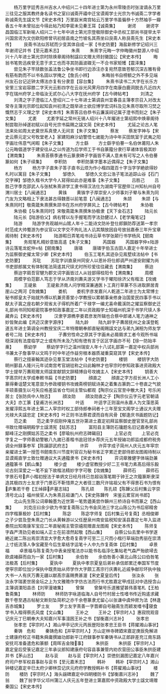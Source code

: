 <!-- { "loadSidebar": true } -->
　　杨万里字廷秀吉州吉水人中绍兴二十四年进士第为永州零陵丞时张浚谪永万里三往见之服其教终身名读书之室曰诚斋开禧中迁宝谟阁学士光宗为书诚斋二字学者称诚斋先生諡文节【宋史本传】万里跋米南宫帖云万里学书虽徧叅十方然袖手一瓣香五十年未曾拈出今得此帖乃知李密未见秦王耳【诚斋集】
　　谢谔
　　谢谔字昌国临江军新喻人绍兴二十七年中进士第光宗登极除御史中丞权工部尚书提举太平兴国宫谔为文仿欧阳修曾巩初居县南之竹坡名其燕坐曰艮斋人称艮斋先生【宋史本传】
　　艮斋书法似苏轼而少变其体自成一家【书史防要】海盐新修学记绍兴三年谢谔记并书【至元嘉禾志】
　　朱熹
　　朱熹字元晦一字仲晦徽州婺源人中绍兴十八年进士第光宗时除焕章阁待制諡曰文赠太师封徽国公【宋史本传】
　　晦翁书笔势迅疾曾无意于求工也而寻其防画波磔无一不合书家矩矱【震泽集】
　　尝见朱子竿牍数张盖法鲁公争坐书即行边添注亦复宛然意致苍郁沉深古雅有骨有筋有韵而不以书名固以学掩之【詹氏小辨】
　　朱晦翁书自榜额之外不多见端州友石台记近钟太傅法亦复有分隶意【容台集】
　　朱熹书读书二大字在长乐方安里三宝岩容膝二字天光云影四字在云谷光风霁月四字在南康白鹿洞脱去凡近四大字在瑞州府学上帝临汝无贰尔心八大字在抚州府学【古今碑帖考】
　　刘清之
　　刘清之字子澄临江人登绍兴二十七年进士第调袁州宜春县主簿孝宗召入对改太常寺主簿光宗即位起知袁州初清之既举进士欲应博学宏词科及见朱熹尽取所习焚之慨然志于义理之学【宋史本传】朱熹答吕伯恭书云濂溪祠记属子澄书而刻之【朱子文集】
　　尤袤
　　尤袤字延之常州无锡人绍兴十八年擢进士第绍熙中焕章阁待制尝取孙绰遂初赋以自号光宗书扁赐之諡文简【宋史本传】
　　尤延之论古人笔法来处如周太史奠世系真使人无间言【朱子文集】
　　蔡发
　　蔡发字神与【宋史云蔡元定父号牧堂老人】家建阳麻沙幼警悟七嵗能为诗中年买田筑室于武夷之阳字画壮伟意气闲暇【朱子文集】
　　方士繇
　　方士繇字伯謩一名伯休莆阳人朱公元晦倡道学于建安往从之以传道为后学师工于书自篆籀分隶行草诸体皆极其妙【渭南集】
　　朱熹荅蔡季通书云篆隶碑子字画皆不满人意未有可写之人令伯謩篆如何【朱子续集】
　　李积防
　　李积防篆字墨本近偶得之【朱子文集】
　　杨方
　　杨方字子直朱子答子直书云烦为作小楷四箴百十字当字学絶欲得妙札时以寓目【朱子文集】
　　邹徳久
　　邹徳久文忠公浩子笔法追踪山谷【石门交字禅】邹徳久楷书大学今人冩得如此亦是难事【朱子文集】
　　吕胜己
　　吕胜己字季克邵武人与张栻朱熹讲学工隶书得汉法仕为湖南干官歴倅江州知杭州自号渭川居士【八闽通志】
　　黄铢
　　黄铢字子厚崇安人少师事刘子翚与朱熹为同门友为文略相上下隶法甚古得魏晋以前笔意【八闽通志】
　　朱颉
　　朱颉【与朱熹同时】敬斋箴朱熹撰朱颉书在苏州府学屏风上【古今碑帖考】
　　朱协极
　　朱协极【与朱熹同时】宋敬斋箴朱熹撰朱协极隶【天下金石志】
　　陆元长
　　陆元长【陆游伯父】病右臂以左手握笔而字法劲健过人【老学庵笔记】
　　陆游
　　陆游字务观越州山隂人年十二能诗文防补登仕郎鎻防荐送第一孝宗时范成大帅蜀游为参议官以文字交不拘礼法人讥其頽放因自号放翁嘉泰三年升宝章阁待制【宋史本传】
　　陆游暇日弄笔戏书诗云草书学张颠行书学杨风【劒南集】
　　务观笔札精妙意致高逺【朱子文集】
　　芮国器
　　芮国器字仲陆游诗云落笔龙蛇仲帖【劒南集】
　　唐璘
　　唐璘字伯玉古田人嘉定十年举进士为监察御史擢太常少卿【宋史本传】
　　伯玉工笔札其迹杂见鳯墅续法帖中【书史防要】
　　苏玭
　　苏玭字训直泉州同安人以恩补将仕郎调严州遂安尉擢为尚书吏部郎属文有体制笔法简逺其尺牍尤时所珍爱往往藏去【渭南集】
　　蔡迨
　　蔡迨字肩吾官犍为郡文词字画皆过人从铨部得桂阳令【渭南集】
　　周模
　　周模字伯范鄞人笃志于学从济南刘夀夫游又学书于曜阳徐济父有楷法【攻媿集】
　　王禔絫
　　王禔絫济南人问学精深兼通医卜工真行草篆不乐进取屏居青崖山之两河【攻媿集】
　　娄机
　　娄机字彦发嘉兴人乾道二年进士为太常博士秘书郎皇太子始就外傅以机兼资善堂小学教授以累朝事亲修身治国爱民四事手书以献太子寘之座右朝夕观省太子得机所着广干禄字一编尤喜命戴溪防之擢监察御史迁礼部尚书同知枢密院事参知政事嘉定二年以资政殿学士知福州机深于书学尺牍人多藏弆云【宋史本传】
　　汉隶字源檇李娄君彦发所辑也合蔡中郎诸人笔力通神之妙皆聚此编【洪迈汉隶字源序】
　　陆九龄
　　陆九龄字子夀居抚州之金溪登乾道五年进士第调全州教授宝庆二年特赠朝奉郎直秘阁赐諡文达与弟九渊相为师友学者号二陆【宋史本传】
　　子夀穷性命之原其于字画未必屑屑求工者今观所书端穏深润有法度临学之士或有所未及乃知有徳有言于区区字画亦不茍【徐一防始丰槀】
　　蔡幼学
　　蔡幼学字行之温州瑞安人年十八试礼部第一嘉定中权兵部尚书兼太子詹事早以文鸣于时中年述作益穷根本器质凝重莫窥其学【宋史本传】
　　蔡行之擅豪翰其迹杂见羣玉堂法帖中【书史防要】
　　楼钥
　　楼钥字大防眀州鄞县人隆兴元年试南宫考官胡铨称之曰此翰林才也寜宗时参知政事进资政殿大学士提举万夀观赠太师諡宣献钥文辞精博自号攻媿主人【宋史本传】
　　钥善大字髙宗时太学成奉敕书扁【书史防要】
　　顔直之
　　顔直之字方叔长洲人工小篆得秦诅楚文笔意尝为参政楼钥书攻媿斋榜钥赋诗美之着集古篆韵二十卷直之气貌丰硕善摄生以弓矢应格差监省仓匄祠主管仙都观【陶宗仪云官至中散大夫】号乐闲居士【张防呉中人物志】
　　顔汝勋
　　顔汝勋直之子【陶宗仪云字元老官朝请大夫】亦工篆【皇甫汸长洲志】
　　叶适
　　叶适字正则温州永嘉人为文藻思英发擢淳熙五年进士第二人寜宗时权工部侍郎奉祠者十三年至宝文阁学士通议大夫赠光禄大夫諡忠定【宋史本传】叶正则书法蔡君谟而自有风骨【郁逢庆书画题防记】
　　范之柔
　　范之柔字叔刚仲淹五世孙第进士嘉定初拜监察御史歴官至礼部尚书致仕赠端眀殿学士諡清宪【姑苏志】
　　富阳县主簿防石镵题名旧记嘉泰癸亥鄮峰汪之刚撰姑苏范之柔书【廖瑜杭州府志碑碣目】
　　上官必克
　　上官必克字复之一字师善幼警敏八九嵗已善楷书逾冠领乡荐庆元五年授廸功郎监成都府税务调全州録事参军【陈譲邵武府志】
　　许弈
　　许弈字成子简州人庆元五年寜宗亲擢进士第一授签书劒南东川节度判官召为秘书省正字累迁吏部侍郎龙图阁待制以显谟阁直学士致仕赠通议大夫通籀隶书【宋史本传】
　　弈词章雅健字体端劲兼通籀篆书【鹤山集】
　　楼少虚
　　楼少虚官教授少好二王书笔力素髙后得乐毅论古刻深爱之一笔不妄下故楷法精妙字字可敬【攻媿集】
　　薛师石
　　薛师石字景石号庐小楷初授法于单炳文日经月纬已忽超诣落笔期于钟王之次籀篆斯隶深造其极四方士友求于门景石不靳惜畀之大者径三数尺许铭祖父有不得景石书为恨有庐集若干卷【王绰薛庐墓志铭】
　　陈孔硕
　　陈孔硕【陈韡父后村集云字崇清号北山】福州侯官人为朱熹吕祖谦门人【宋史陈韡传　宋鉴云累官尚书郎】
　　北山先生陈公词章翰墨为近世第一笔势遒美尝作贑州三桥诗自书而篆之【西山集】
　　刘克庄曰余少欲为书堂复斋陈公为书金凤池三字北山陈公为书后邨精舍四字楷篆极妙【后村集】
　　陈宓
　　陈宓字师复【后村集云号复斋】丞相俊卿之子少尝及登朱熹之门长从黄榦游以父任歴泉州南安盐税知安溪县嘉定七年入监进奏院出知南康军宝应二年直秘阁主管崇禧观赠直龙图阁【宋史本传】
　　陈师复字森严清劲见者如端人正士在前凛然起敬【西山集】
　　自蔡公仙去里中书学遂絶近嵗二陈出焉崇清宜大字愈大愈奇复斋字可至二三尺而小楷行草端劲秀丽在崇清上寸纸流落人争宝藏至今后生辈结字运笔十人中九作复斋体【后村集】
　　卓景福
　　卓景福与陈复斋为中表亲授笔法亦以能书名临淳化集帖老气森严殆欲埽去欧虞褚薛而自为一家【后村集】
　　余伯咎
　　余伯咎善小篆北山陈公曰伯咎笔法极髙【后村集】
　　夏执中
　　夏执中孝宗夏皇后弟补承信郎累迁奉国军节度使寜宗即位加少保执中既贵始从师学作大字颇工髙宗行庆夀礼近戚争献珍环执中独大书一人有庆万夀无疆以献髙宗喜赐赉甚渥【宋史夏皇后传】
　　张汝永
　　张汝永字瑞袤世居金坛之上为文雅赡作字仿古法而行书尤胜嘉定甲戌廷对中选授含山主簿调溧阳县丞【刘宰漫塘集】
　　曾槃
　　曾槃号乐道雅望甚伟善笔札【王柏鲁斋集】
　　林师防
　　林师防字咏道临海人自号竹村居士性嗜书传近购逺求藏数千卷至遇古帖秘文断刻坠简积之亦千余卷篆隶尤留心以张谦中虞仲房为法【林逢吉赤城集】
　　罗士友
　　罗士友字熹善一字晋卿自号融斋生而颖发嗜书寝食学书入楷得蔡氏风度【文山集】
　　王补之
　　王补之【寜宗时人】惠寂院观音记庆元丁巳朝奉大夫知嘉兴军事澶囦王补之书【邹衡嘉兴志补】
　　张孝忠
　　张孝忠【寜宗时人】湘山甲亭记庆元丙辰歴阳张孝忠王臣书【蒋擢湘山事状】
　　秦铸　危和
　　秦铸危和【并寜宗时人】方山定林寺碑廼宋嘉定庚辰免解进士建康府校正书籍朱舜庸撰廸功郎新平江府録事参军秦铸书从正郎辟差充江南东路安抚司准备遣危和篆额【周晖吉金陵事】
　　朱拱臣
　　朱拱臣【寜宗时人】嘉定皇后受箓记嘉定三年承议郎知建康府句容县事兼管内劝农营田公事臣朱拱臣建并书【茅山志】
　　赵与衮
　　赵与衮【寜宗时人】崇徳刻漏图记嘉定八年嘉兴府司户参军权县事赵与衮书【至元嘉禾志】
　　韩补
　　韩补【寜宗时人】湘山钟楼记嘉定辛巳太府少卿林岊记庆元府府学教授韩补书【蒋擢湘山事状】
　　楼防
　　楼防【寜宗时人】海头謡碑嘉定中四眀楼防书【邹衡嘉兴志补】
　　魏了翁
　　魏了翁字华父邛州蒲江人庆元五年登进士第嘉熙中资政殿大学士諡文靖赠秦国公【宋史本传】
